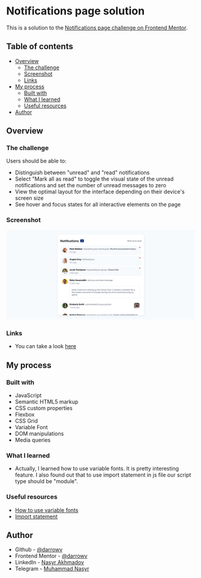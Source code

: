 # Notifications page solution

This is a solution to the [Notifications page challenge on Frontend Mentor](https://www.frontendmentor.io/challenges/notifications-page-DqK5QAmKbC).

## Table of contents

- [Overview](#overview)
  - [The challenge](#the-challenge)
  - [Screenshot](#screenshot)
  - [Links](#links)
- [My process](#my-process)
  - [Built with](#built-with)
  - [What I learned](#what-i-learned)
  - [Useful resources](#useful-resources)
- [Author](#author)


## Overview

### The challenge

Users should be able to:

- Distinguish between "unread" and "read" notifications
- Select "Mark all as read" to toggle the visual state of the unread notifications and set the number of unread messages to zero
- View the optimal layout for the interface depending on their device's screen size
- See hover and focus states for all interactive elements on the page

### Screenshot

![](./screenshot.png)

### Links

- You can take a look [here](https://darrowv.github.io/notifications-page)

## My process

### Built with

- JavaScript
- Semantic HTML5 markup
- CSS custom properties
- Flexbox
- CSS Grid
- Variable Font
- DOM manipulations
- Media queries

### What I learned

- Actually, I learned how to use variable fonts. It is pretty interesting feature. I also found out that to use import statement in js file our script type should be "module".

### Useful resources

- [How to use variable fonts](https://css-tricks.com/newsletter/259-how-to-use-variable-fonts/)
- [Import statement](https://developer.mozilla.org/en-US/docs/Web/JavaScript/Reference/Statements/import)

## Author

- Github - [@darrowv](https://github.com/darrowv)
- Frontend Mentor - [@darrowv](https://www.frontendmentor.io/profile/darrowv)
- LinkedIn - [Nasyr Akhmadov](https://linkedin.com/in/darrowv)
- Telegram - [Muhammad Nasyr](t.me/m_nasyr)